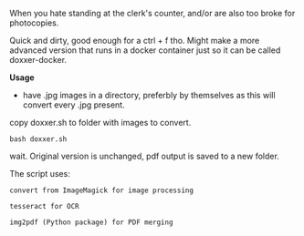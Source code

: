 When you hate standing at the clerk's counter, and/or are also too broke for photocopies. 

Quick and dirty, good enough for a ctrl + f tho. Might make a more advanced version that runs in a docker container just so it can be called doxxer-docker. 

**Usage**
- have .jpg images in a directory, preferbly by themselves as this will convert every .jpg present. 

copy doxxer.sh to folder with images to convert. 
```
bash doxxer.sh
```
wait. 
Original version is unchanged, pdf output is saved to a new folder. 

The script uses:

    convert from ImageMagick for image processing

    tesseract for OCR

    img2pdf (Python package) for PDF merging


